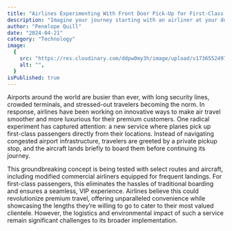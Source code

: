 ```yaml
---
title: "Airlines Experimenting With Front Door Pick-Up for First-Class Passengers"
description: "Imagine your journey starting with an airliner at your doorstep—airlines are testing front door pick-up for first-class passengers."
author: "Penelope Quill"
date: "2024-04-21"
category: "Technology"
image:
  {
    src: "https://res.cloudinary.com/ddpw0my3h/image/upload/v1736552497/plane-in-house_rgkvre.webp",
    alt: "",
  }
isPublished: true
---
```


Airports around the world are busier than ever, with long security lines, crowded terminals, and stressed-out travelers becoming the norm. In response, airlines have been working on innovative ways to make air travel smoother and more luxurious for their premium customers. One radical experiment has captured attention: a new service where planes pick up first-class passengers directly from their locations. Instead of navigating congested airport infrastructure, travelers are greeted by a private pickup stop, and the aircraft lands briefly to board them before continuing its journey.

This groundbreaking concept is being tested with select routes and aircraft, including modified commercial airliners equipped for frequent landings. For first-class passengers, this eliminates the hassles of traditional boarding and ensures a seamless, VIP experience. Airlines believe this could revolutionize premium travel, offering unparalleled convenience while showcasing the lengths they’re willing to go to cater to their most valued clientele. However, the logistics and environmental impact of such a service remain significant challenges to its broader implementation.
